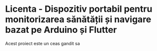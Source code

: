 # Licenta - Dispozitiv portabil pentru monitorizarea sănătății și navigare bazat pe Arduino și Flutter
Acest proiect este un ceas gandit sa 
